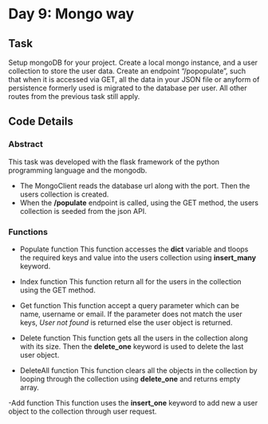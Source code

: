 # Day 9: Mongo way

## Task

Setup mongoDB for your project. Create a local mongo instance, and a user collection to store the user data. Create an endpoint “/popopulate”, such that when it is accessed via GET, all the data in your JSON file or anyform of persistence formerly used is migrated to the database per user. All other routes from the previous task still apply.

## Code Details

### Abstract

This task was developed with the flask framework of the python programming language and the mongodb.
- The MongoClient reads the database url along with the port. Then the users collection is created.
- When the **/populate** endpoint is called, using the GET method, the users collection is seeded from the json API.

### Functions

- Populate function
  This function accesses the **dict** variable and tloops the required keys and value into the users collection using **insert_many** keyword.

- Index function
  This function return all for the users in the collection using the GET method.

- Get function
  This function accept a query parameter which can be name, username or email. If the parameter does not match the user keys, _User not found_ is returned else the user object is returned.

- Delete function
  This function gets all the users in the collection along with its size. Then the **delete_one** keyword is used to delete the last user object.

- DeleteAll function
  This function clears all the objects in the collection by looping through the collection using **delete_one**  and returns empty array.

-Add function
This function uses the **insert_one** keyword to add new a user object to the collection through user request.
